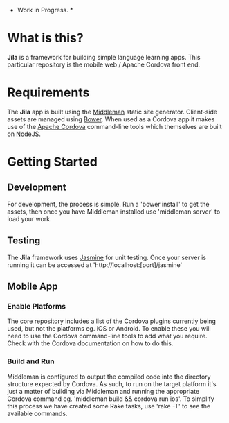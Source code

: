 * Work in Progress. *

# What is this?

**Jila** is a framework for building simple language learning apps. This particular repository is the mobile web / Apache Cordova front end.

# Requirements

The **Jila** app is built using the [Middleman](http://middlemanapp.com) static site generator. Client-side assets are managed using [Bower](http://bower.io/). When used as a Cordova app it makes use of the [Apache Cordova](http://cordova.apache.org/) command-line tools which themselves are built on [NodeJS](http://nodejs.org/).

# Getting Started
## Development
For development, the process is simple. Run a 'bower install' to get the assets, then once you have Middleman installed use 'middleman server' to load your work.
## Testing
The **Jila** framework uses [Jasmine](http://jasmine.github.io/) for unit testing. Once your server is running it can be accessed at 'http://localhost:[port]/jasmine'
## Mobile App
### Enable Platforms
The core repository includes a list of the Cordova plugins currently being used, but not the platforms eg. iOS or Android. To enable these you will need to use the Cordova command-line tools to add what you require. Check with the Cordova documentation on how to do this.
### Build and Run
Middleman is configured to output the compiled code into the directory structure expected by Cordova. As such, to run on the target platform it's just a matter of building via Middleman and running the appropriate Cordova command eg. 'middleman build && cordova run ios'. To simplify this process we have created some Rake tasks, use 'rake -T' to see the available commands.